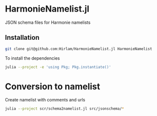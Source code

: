 # HarmonieNamelist.jl
JSON schema files for Harmonie namelists

## Installation

```bash
git clone git@github.com:Hirlam/HarmonieNamelist.jl HarmonieNamelist
```

To install the dependencies
```bash
julia --project -e 'using Pkg; Pkg.instantiate()'
```


# Conversion to namelist

Create namelist with comments and urls 

```bash
julia --project scr/schema2namelist.jl src/jsonschema/*
```
